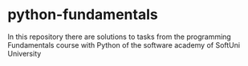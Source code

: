 # python-fundamentals
In this repository there are solutions to tasks from the programming Fundamentals course with Python of the software academy of SoftUni University
